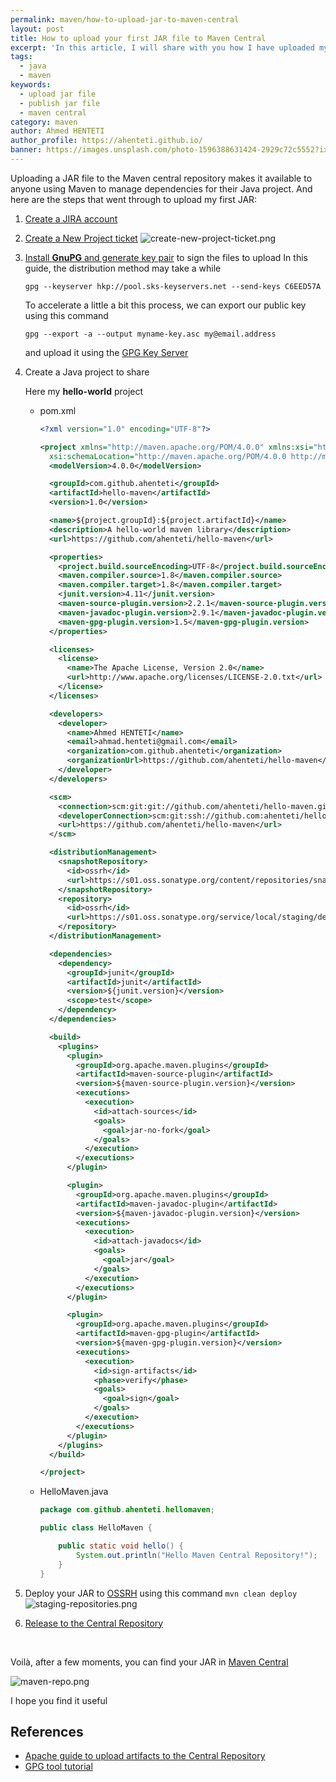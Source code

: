 ```yaml
---
permalink: maven/how-to-upload-jar-to-maven-central
layout: post
title: How to upload your first JAR file to Maven Central
excerpt: 'In this article, I will share with you how I have uploaded my first JAR file to Maven Central'
tags:
  - java
  - maven
keywords:
  - upload jar file
  - publish jar file
  - maven central
category: maven
author: Ahmed HENTETI
author_profile: https://ahenteti.github.io/
banner: https://images.unsplash.com/photo-1596388631424-2929c72c5552?ixid=MXwxMjA3fDB8MHxwaG90by1wYWdlfHx8fGVufDB8fHw%3D&ixlib=rb-1.2.1&auto=format&fit=crop&w=1050&q=80
---
```


Uploading a JAR file to the Maven central repository makes it available to anyone using Maven to manage dependencies for their Java project.
And here are the steps that went through to upload my first JAR:

1. [Create a JIRA account](https://issues.sonatype.org/secure/Signup!default.jspa)
2. [Create a New Project ticket](https://issues.sonatype.org/secure/CreateIssue.jspa?issuetype=21&pid=10134)
   ![create-new-project-ticket.png](/assets/how-to-upload-jar-to-maven-central/create-new-project-ticket.png)

3. [Install **GnuPG** and generate key pair](https://central.sonatype.org/pages/working-with-pgp-signatures.html) to sign the files to upload
   In this guide, the distribution method may take a while

   ```
   gpg --keyserver hkp://pool.sks-keyservers.net --send-keys C6EED57A
   ```

   To accelerate a little a bit this process, we can export our public key using this command

   ```
   gpg --export -a --output myname-key.asc my@email.address
   ```

   and upload it using the [GPG Key Server](https://keyserver.ubuntu.com/)

4. Create a Java project to share

   Here my **hello-world** project

   <p class="code-tabs"></p>

   - pom.xml

     ```xml
     <?xml version="1.0" encoding="UTF-8"?>

     <project xmlns="http://maven.apache.org/POM/4.0.0" xmlns:xsi="http://www.w3.org/2001/XMLSchema-instance"
       xsi:schemaLocation="http://maven.apache.org/POM/4.0.0 http://maven.apache.org/xsd/maven-4.0.0.xsd">
       <modelVersion>4.0.0</modelVersion>

       <groupId>com.github.ahenteti</groupId>
       <artifactId>hello-maven</artifactId>
       <version>1.0</version>

       <name>${project.groupId}:${project.artifactId}</name>
       <description>A hello-world maven library</description>
       <url>https://github.com/ahenteti/hello-maven</url>

       <properties>
         <project.build.sourceEncoding>UTF-8</project.build.sourceEncoding>
         <maven.compiler.source>1.8</maven.compiler.source>
         <maven.compiler.target>1.8</maven.compiler.target>
         <junit.version>4.11</junit.version>
         <maven-source-plugin.version>2.2.1</maven-source-plugin.version>
         <maven-javadoc-plugin.version>2.9.1</maven-javadoc-plugin.version>
         <maven-gpg-plugin.version>1.5</maven-gpg-plugin.version>
       </properties>

       <licenses>
         <license>
           <name>The Apache License, Version 2.0</name>
           <url>http://www.apache.org/licenses/LICENSE-2.0.txt</url>
         </license>
       </licenses>

       <developers>
         <developer>
           <name>Ahmed HENTETI</name>
           <email>ahmad.henteti@gmail.com</email>
           <organization>com.github.ahenteti</organization>
           <organizationUrl>https://github.com/ahenteti/hello-maven</organizationUrl>
         </developer>
       </developers>

       <scm>
         <connection>scm:git:git://github.com/ahenteti/hello-maven.git</connection>
         <developerConnection>scm:git:ssh://github.com:ahenteti/hello-maven.git</developerConnection>
         <url>https://github.com/ahenteti/hello-maven</url>
       </scm>

       <distributionManagement>
         <snapshotRepository>
           <id>ossrh</id>
           <url>https://s01.oss.sonatype.org/content/repositories/snapshots</url>
         </snapshotRepository>
         <repository>
           <id>ossrh</id>
           <url>https://s01.oss.sonatype.org/service/local/staging/deploy/maven2</url>
         </repository>
       </distributionManagement>

       <dependencies>
         <dependency>
           <groupId>junit</groupId>
           <artifactId>junit</artifactId>
           <version>${junit.version}</version>
           <scope>test</scope>
         </dependency>
       </dependencies>

       <build>
         <plugins>
           <plugin>
             <groupId>org.apache.maven.plugins</groupId>
             <artifactId>maven-source-plugin</artifactId>
             <version>${maven-source-plugin.version}</version>
             <executions>
               <execution>
                 <id>attach-sources</id>
                 <goals>
                   <goal>jar-no-fork</goal>
                 </goals>
               </execution>
             </executions>
           </plugin>

           <plugin>
             <groupId>org.apache.maven.plugins</groupId>
             <artifactId>maven-javadoc-plugin</artifactId>
             <version>${maven-javadoc-plugin.version}</version>
             <executions>
               <execution>
                 <id>attach-javadocs</id>
                 <goals>
                   <goal>jar</goal>
                 </goals>
               </execution>
             </executions>
           </plugin>

           <plugin>
             <groupId>org.apache.maven.plugins</groupId>
             <artifactId>maven-gpg-plugin</artifactId>
             <version>${maven-gpg-plugin.version}</version>
             <executions>
               <execution>
                 <id>sign-artifacts</id>
                 <phase>verify</phase>
                 <goals>
                   <goal>sign</goal>
                 </goals>
               </execution>
             </executions>
           </plugin>
         </plugins>
       </build>

     </project>
     ```

   - HelloMaven.java

     ```java
     package com.github.ahenteti.hellomaven;

     public class HelloMaven {

         public static void hello() {
             System.out.println("Hello Maven Central Repository!");
         }
     }
     ```

5. Deploy your JAR to [OSSRH](https://s01.oss.sonatype.org/#stagingRepositories) using this command `mvn clean deploy`
   ![staging-repositories.png](/assets/how-to-upload-jar-to-maven-central/staging-repositories.png)

6. [Release to the Central Repository](https://central.sonatype.org/pages/releasing-the-deployment.html)

<br/>

Voilà, after a few moments, you can find your JAR in [Maven Central](https://search.maven.org/)

![maven-repo.png](/assets/how-to-upload-jar-to-maven-central/maven-repo.png)

I hope you find it useful

## References

- [Apache guide to upload artifacts to the Central Repository](https://maven.apache.org/repository/guide-central-repository-upload.html)
- [GPG tool tutorial](https://nsrc.org/workshops/2014/btnog/raw-attachment/wiki/Track3Agenda/2-1-1.pgp-lab.html)
